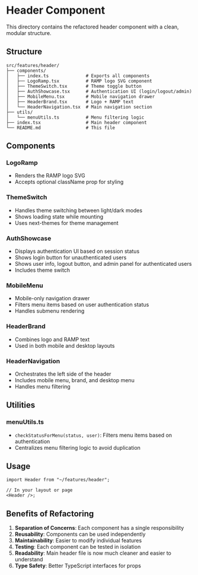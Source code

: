 # Header Component

This directory contains the refactored header component with a clean, modular structure.

## Structure

```
src/features/header/
├── components/
│   ├── index.ts              # Exports all components
│   ├── LogoRamp.tsx          # RAMP logo SVG component
│   ├── ThemeSwitch.tsx       # Theme toggle button
│   ├── AuthShowcase.tsx      # Authentication UI (login/logout/admin)
│   ├── MobileMenu.tsx        # Mobile navigation drawer
│   ├── HeaderBrand.tsx       # Logo + RAMP text
│   └── HeaderNavigation.tsx  # Main navigation section
├── utils/
│   └── menuUtils.ts          # Menu filtering logic
├── index.tsx                 # Main header component
└── README.md                 # This file
```

## Components

### LogoRamp

- Renders the RAMP logo SVG
- Accepts optional className prop for styling

### ThemeSwitch

- Handles theme switching between light/dark modes
- Shows loading state while mounting
- Uses next-themes for theme management

### AuthShowcase

- Displays authentication UI based on session status
- Shows login button for unauthenticated users
- Shows user info, logout button, and admin panel for authenticated users
- Includes theme switch

### MobileMenu

- Mobile-only navigation drawer
- Filters menu items based on user authentication status
- Handles submenu rendering

### HeaderBrand

- Combines logo and RAMP text
- Used in both mobile and desktop layouts

### HeaderNavigation

- Orchestrates the left side of the header
- Includes mobile menu, brand, and desktop menu
- Handles menu filtering

## Utilities

### menuUtils.ts

- `checkStatusForMenu(status, user)`: Filters menu items based on authentication
- Centralizes menu filtering logic to avoid duplication

## Usage

```tsx
import Header from "~/features/header";

// In your layout or page
<Header />;
```

## Benefits of Refactoring

1. **Separation of Concerns**: Each component has a single responsibility
2. **Reusability**: Components can be used independently
3. **Maintainability**: Easier to modify individual features
4. **Testing**: Each component can be tested in isolation
5. **Readability**: Main header file is now much cleaner and easier to understand
6. **Type Safety**: Better TypeScript interfaces for props
